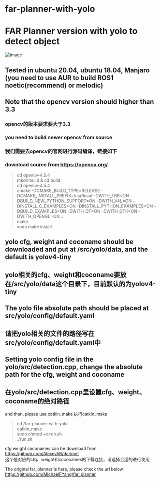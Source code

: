 # far-planner-with-yolo
# FAR Planner version with yolo to detect object<br>
![image](https://github.com/Leeable/far-planner-with-yolo/blob/Noetic/2022-06-19%20183632.gif)
## Tested in ubuntu 20.04, ubuntu 18.04, Manjaro  (you need to use AUR to build ROS1 noetic(recommend) or melodic)
## Note that the opencv version should higher than 3.3 <br>
### opencv的版本要求要大于3.3 <br>
### you need to build newer opencv from source<br> 
### 我们需要去opencv的官网进行源码编译，链接如下<br>
### download source from https://opencv.org/ <br>
> cd opencv-4.5.4<br>
> mkdir build & cd build<br>
> cd opencv-4.5.4<br>
> cmake -DCMAKE_BUILD_TYPE=RELEASE -DCMAKE_INSTALL_PREFIX=/usr/local -DWITH_TBB=ON -DBUILD_NEW_PYTHON_SUPPORT=ON -DWITH_V4L=ON -DINSTALL_C_EXAMPLES=ON -DINSTALL_PYTHON_EXAMPLES=ON -DBUILD_EXAMPLES=ON -DWITH_QT=ON -DWITH_GTK=ON -DWITH_OPENGL=ON ..<br>
> make<br>
> sudo make install<br>

## yolo cfg, weight and coconame should be downloaded and put at /src/yolo/data, and the default is yolov4-tiny <br>
## yolo相关的cfg、weight和coconame要放在/src/yolo/data这个目录下，目前默认的为yolov4-tiny <br>

## The yolo file absolute path should be placed at src/yolo/config/default.yaml <br>
## 请把yolo相关的文件的路径写在src/yolo/config/default.yaml中<br>

## Setting yolo config file in the yolo/src/detection.cpp, change the absolute path for the cfg, weight and coconame <br>
## 在yolo/src/detection.cpp里设置cfg、weight、coconame的绝对路径 <br>

and then, plesae use catkin_make 执行catkin_make<br>
> cd /far-planner-with-yolo<br>
> catkin_make<br>
> sudo chmod +x run.sh<br>
> ./run.sh<br>



cfg weight coconames can be download from https://github.com/AlexeyAB/darknet <br>
这个是对应的cfg、weight和coconames的下载连接，请选择合适的进行使用<br>




The original far_planner is here, please check the url below <br>
https://github.com/MichaelFYang/far_planner

